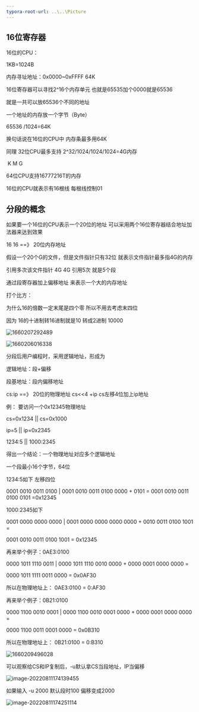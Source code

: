 ```yaml
---
typora-root-url: ..\..\Picture
---
```


## 16位寄存器

16位的CPU：

1KB=1024B

内存寻址地址：0x0000~0xFFFF  64K

16位寄存器可以寻找2^16个内存单元  也就是65535加个0000就是65536 

就是一共可以放65536个不同的地址

一个地址的内存放一个字节（Byte）

 65536 /1024=64K

换句话说在16位的CPU中 内存条最多用64K

同理 32位CPU最多支持 2^32/1024/1024/1024=4G内存

​						      K     M      G

64位CPU支持16777216T的内存

16位的CPU就表示有16根线  每根线控制01



## 分段的概念



如果要一个16位的CPU表示一个20位的地址  可以采用两个16位寄存器结合地址加法器来达到效果



16 16 ==》 20位内存地址



假设一个20个G的文件，但是文件指针只有32位 就表示文件指针最多指4G的内存

引用多次该文件指针 4G 4G  引用5次  就是5个段

通过段寄存器加上偏移地址 来表示一个大的内存地址

打个比方： 

为什么16的倍数一定末尾是四个零 所以不用去考虑末四位

因为 16的十进制转16进制就是10  转成2进制 10000

![1660207292489](/1660207292489.jpg)

![1660206016338](/1660206016338.jpg)

分段后用户编程时，采用逻辑地址，形成为

逻辑地址：段+偏移

段基地址：段内偏移地址

cs:ip  ==》 20位的物理地址 cs<<4 +ip        cs左移4位加上ip地址

例：
要访问一个0x12345物理地址

cs=0x1234      ||  cs=0x1000

ip=5                 || ip=0x2345

1234:5             || 1000:2345

得出一个结论：一个物理地址对应多个逻辑地址

一个段最小16个字节，64位

1234:5如下                                        左移四位

0001 0010 0011 0100  | 0001 0010 0011 0100 0000   + 0101 = 0001 0010 0011 0100 0101 =0x12345

1000:2345如下

0001 0000 0000 0000 | 0001 0000 0000 0000 0000 + 0010 0011 0100 1001 =

0001 0010 0011 0100 1001 = 0x12345

 再来举个例子：0AE3:0100

0000 1011 1110 0011 | 0000 1011 1110  0010 0000 + 0000 0001 0000 0000 =

0000 1011 1111 0011 0000 = 0x0AF30

所以在物理地址上： 0AE3:0100 = 0:AF30

再来举个例子：0B21:0100

0000 1100 0010 0001 | 0000 1100 0010 0001 0000 + 0000 0001 0000 0000 = 

0000 1100 0011 0001 0000 = 0x0B310

所以在物理地址上： 0B21:0100 = 0:B310

![1660209496028](/1660209496028.jpg)

可以观察给CS和IP复制后，-u默认拿CS当段地址，IP当偏移

![image-20220811174139455](/image-20220811174139455.png)

如果输入 -u 2000 默认段时100  偏移变成2000

![image-20220811174251114](/image-20220811174251114.png)
